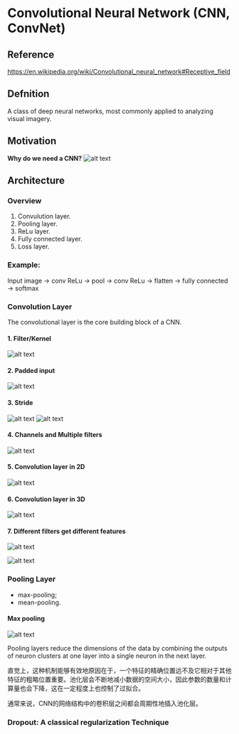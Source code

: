 # Convolutional Neural Network (CNN, ConvNet)

## Reference
https://en.wikipedia.org/wiki/Convolutional_neural_network#Receptive_field

## Defnition
A class of deep neural networks, most commonly applied to analyzing visual imagery.

## Motivation
**Why do we need a CNN?**
![alt text](./images/cnn-motivation.png)

## Architecture

### Overview
1. Convulution layer.
2. Pooling layer.
3. ReLu layer.
4. Fully connected layer.
5. Loss layer.

### Example:
Input image -> conv ReLu -> pool -> conv ReLu -> flatten -> fully connected -> softmax

### Convolution Layer
The convolutional layer is the core building block of a CNN.
#### 1. Filter/Kernel
![alt text](./images/filter-or-kernel.png)

#### 2. Padded input
![alt text](./images/padded-input.png)

#### 3. Stride
![alt text](./images/tride-1.png)
![alt text](./images/tride-2.png)

#### 4. Channels and Multiple filters
![alt text](./images/Multi-filters-and-channels.png)

#### 5. Convolution layer in 2D 
![alt text](./images/conv2D.png)

#### 6. Convolution layer in 3D 
![alt text](./images/rgb-conv.png)

#### 7. Different filters get different features
![alt text](./images/diff-filters.png)

![alt text](./images/diff-filters-02.png)

### Pooling Layer
- max-pooling;
- mean-pooling.

#### Max pooling
![alt text](./images/Max_pooling.png)

Pooling layers reduce the dimensions of the data by combining the outputs of neuron clusters at one layer into a single neuron in the next layer.

直觉上，这种机制能够有效地原因在于，一个特征的精确位置远不及它相对于其他特征的粗略位置重要。池化层会不断地减小数据的空间大小，因此参数的数量和计算量也会下降，这在一定程度上也控制了过拟合。

通常来说，CNN的网络结构中的卷积层之间都会周期性地插入池化层。

### Dropout: A classical regularization Technique


